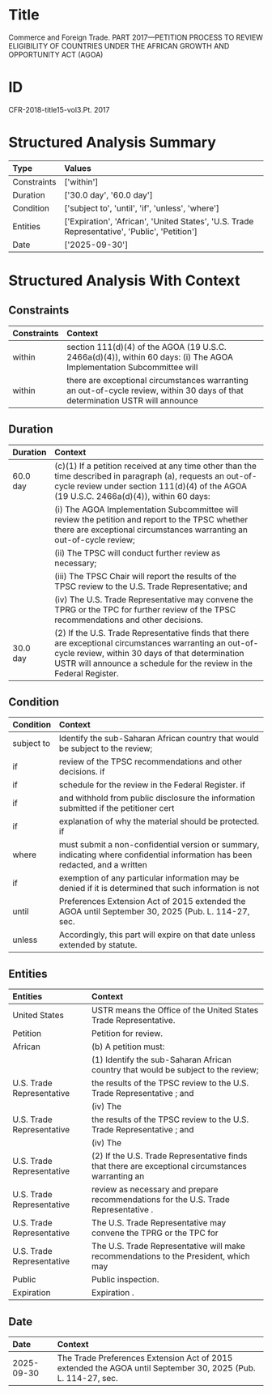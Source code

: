 # Title

 Commerce and Foreign Trade. PART 2017—PETITION PROCESS TO REVIEW ELIGIBILITY OF COUNTRIES UNDER THE AFRICAN GROWTH AND OPPORTUNITY ACT (AGOA)


# ID

 CFR-2018-title15-vol3.Pt. 2017


# Structured Analysis Summary

| Type        | Values                                                                                        |
|:------------|:----------------------------------------------------------------------------------------------|
| Constraints | ['within']                                                                                    |
| Duration    | ['30.0 day', '60.0 day']                                                                      |
| Condition   | ['subject to', 'until', 'if', 'unless', 'where']                                              |
| Entities    | ['Expiration', 'African', 'United States', 'U.S. Trade Representative', 'Public', 'Petition'] |
| Date        | ['2025-09-30']                                                                                |


# Structured Analysis With Context

 


## Constraints

| Constraints   | Context                                                                                                                        |
|:--------------|:-------------------------------------------------------------------------------------------------------------------------------|
| within        | section 111(d)(4) of the AGOA (19 U.S.C. 2466a(d)(4)), within 60 days: (i) The AGOA Implementation Subcommittee will           |
| within        | there are exceptional circumstances warranting an out-of-cycle review, within 30 days of that determination USTR will announce |


## Duration

| Duration   | Context                                                                                                                                                                                                                           |
|:-----------|:----------------------------------------------------------------------------------------------------------------------------------------------------------------------------------------------------------------------------------|
| 60.0 day   | (c)(1) If a petition received at any time other than the time described in paragraph (a), requests an out-of-cycle review under section 111(d)(4) of the AGOA (19 U.S.C. 2466a(d)(4)), within 60 days:                            |
|            |             (i) The AGOA Implementation Subcommittee will review the petition and report to the TPSC whether there are exceptional circumstances warranting an out-of-cycle review;                                               |
|            |             (ii) The TPSC will conduct further review as necessary;                                                                                                                                                               |
|            |             (iii) The TPSC Chair will report the results of the TPSC review to the U.S. Trade Representative; and                                                                                                                 |
|            |             (iv) The U.S. Trade Representative may convene the TPRG or the TPC for further review of the TPSC recommendations and other decisions.                                                                                |
| 30.0 day   | (2) If the U.S. Trade Representative finds that there are exceptional circumstances warranting an out-of-cycle review, within 30 days of that determination USTR will announce a schedule for the review in the Federal Register. |


## Condition

| Condition   | Context                                                                                                                       |
|:------------|:------------------------------------------------------------------------------------------------------------------------------|
| subject to  | Identify the sub-Saharan African country that would be subject to  the review;                                                |
| if          | review of the TPSC recommendations and other decisions. if                                                                    |
| if          | schedule for the review in the Federal Register. if                                                                           |
| if          | and withhold from public disclosure the information submitted if  the petitioner cert                                         |
| if          | explanation of why the material should be protected. if                                                                       |
| where       | must submit a non-confidential version or summary, indicating where confidential information has been redacted, and a written |
| if          | exemption of any particular information may be denied if it is determined that such information is not                        |
| until       | Preferences Extension Act of 2015 extended the AGOA until  September 30, 2025 (Pub. L. 114-27, sec.                           |
| unless      | Accordingly, this part will expire on that date  unless  extended by statute.                                                 |


## Entities

| Entities                  | Context                                                                                            |
|:--------------------------|:---------------------------------------------------------------------------------------------------|
| United States             | USTR means the Office of the  United States  Trade Representative.                                 |
| Petition                  | Petition  for review.                                                                              |
| African                   | (b) A petition must:                                                                               |
|                           |             (1) Identify the sub-Saharan  African  country that would be subject to the review;    |
| U.S. Trade Representative | the results of the TPSC review to the U.S. Trade Representative ; and                              |
|                           |             (iv) The                                                                               |
| U.S. Trade Representative | the results of the TPSC review to the U.S. Trade Representative ; and                              |
|                           |             (iv) The                                                                               |
| U.S. Trade Representative | (2) If the  U.S. Trade Representative finds that there are exceptional circumstances warranting an |
| U.S. Trade Representative | review as necessary and prepare recommendations for the U.S. Trade Representative .                |
| U.S. Trade Representative | The  U.S. Trade Representative may convene the TPRG or the TPC for                                 |
| U.S. Trade Representative | The  U.S. Trade Representative will make recommendations to the President, which may               |
| Public                    | Public  inspection.                                                                                |
| Expiration                | Expiration .                                                                                       |


## Date

| Date       | Context                                                                                                      |
|:-----------|:-------------------------------------------------------------------------------------------------------------|
| 2025-09-30 | The Trade Preferences Extension Act of 2015 extended the AGOA until September 30, 2025 (Pub. L. 114-27, sec. |


